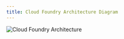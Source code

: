 ```yaml
---
title: Cloud Foundry Architecture Diagram
---
```


![Cloud Foundry Architecture](/images/cf_architecture.png)
